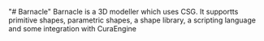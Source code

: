 "# Barnacle" 
Barnacle is a 3D modeller which uses CSG.
It supportts primitive shapes, parametric shapes, a shape library, a scripting language and some integration with CuraEngine
